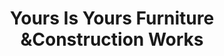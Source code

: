 ---
title: "Yours Is Yours Furniture &Construction Works"
url: /accra/yours-is-yours-furniture-andconstruction-works/
shop: furniture
---